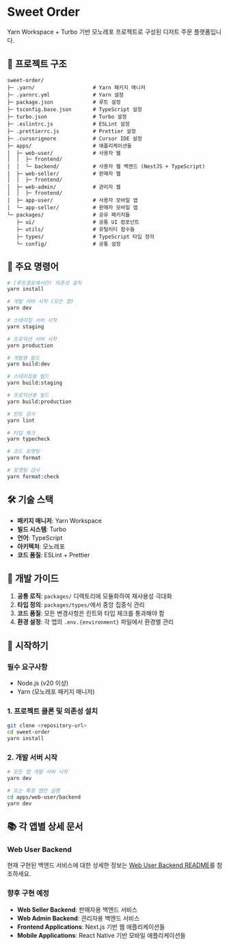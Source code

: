 # Sweet Order

Yarn Workspace + Turbo 기반 모노레포 프로젝트로 구성된 디저트 주문 플랫폼입니다.

## 📁 프로젝트 구조

```
sweet-order/
├─ .yarn/                   # Yarn 패키지 매니저
├─ .yarnrc.yml              # Yarn 설정
├─ package.json             # 루트 설정
├─ tsconfig.base.json       # TypeScript 설정
├─ turbo.json               # Turbo 설정
├─ .eslintrc.js             # ESLint 설정
├─ .prettierrc.js           # Prettier 설정
├─ .cursorignore            # Cursor IDE 설정
├─ apps/                    # 애플리케이션들
│  ├─ web-user/             # 사용자 웹
│  │  ├─ frontend/
│  │  └─ backend/           # 사용자 웹 백엔드 (NestJS + TypeScript)
│  ├─ web-seller/           # 판매자 웹
│  │  ├─ frontend/
│  ├─ web-admin/            # 관리자 웹
│  │  ├─ frontend/
│  ├─ app-user/             # 사용자 모바일 앱
│  └─ app-seller/           # 판매자 모바일 앱
└─ packages/                # 공유 패키지들
   ├─ ui/                   # 공통 UI 컴포넌트
   ├─ utils/                # 유틸리티 함수들
   ├─ types/                # TypeScript 타입 정의
   └─ config/               # 공통 설정

```

## 🚀 주요 명령어

```bash
# (루트경로에서만) 의존성 설치
yarn install

# 개발 서버 시작 (모든 앱)
yarn dev

# 스테이징 서버 시작
yarn staging

# 프로덕션 서버 시작
yarn production

# 개발용 빌드
yarn build:dev

# 스테이징용 빌드
yarn build:staging

# 프로덕션용 빌드
yarn build:production

# 린트 검사
yarn lint

# 타입 체크
yarn typecheck

# 코드 포맷팅
yarn format

# 포맷팅 검사
yarn format:check
```

## 🛠 기술 스택

- **패키지 매니저**: Yarn Workspace
- **빌드 시스템**: Turbo
- **언어**: TypeScript
- **아키텍처**: 모노레포
- **코드 품질**: ESLint + Prettier

## 📝 개발 가이드

1. **공통 로직**: `packages/` 디렉토리에 모듈화하여 재사용성 극대화
2. **타입 정의**: `packages/types/`에서 중앙 집중식 관리
3. **코드 품질**: 모든 변경사항은 린트와 타입 체크를 통과해야 함
4. **환경 설정**: 각 앱의 `.env.{environment}` 파일에서 환경별 관리

## 🚀 시작하기

### 필수 요구사항

- Node.js (v20 이상)
- Yarn (모노레포 패키지 매니저)

### 1. 프로젝트 클론 및 의존성 설치

```bash
git clone <repository-url>
cd sweet-order
yarn install
```

### 2. 개발 서버 시작

```bash
# 모든 앱 개발 서버 시작
yarn dev

# 또는 특정 앱만 실행
cd apps/web-user/backend
yarn dev
```

## 📚 각 앱별 상세 문서

### Web User Backend

현재 구현된 백엔드 서비스에 대한 상세한 정보는 [Web User Backend README](./apps/web-user/backend/README.md)를 참조하세요.

### 향후 구현 예정

- **Web Seller Backend**: 판매자용 백엔드 서비스
- **Web Admin Backend**: 관리자용 백엔드 서비스
- **Frontend Applications**: Next.js 기반 웹 애플리케이션들
- **Mobile Applications**: React Native 기반 모바일 애플리케이션들
